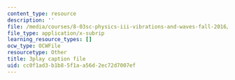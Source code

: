 ```yaml
---
content_type: resource
description: ''
file: /media/courses/8-03sc-physics-iii-vibrations-and-waves-fall-2016/cc0f1ad3b1b85f1aa56d2ec72d7007ef_FCFpaKcpuXQ.vtt
file_type: application/x-subrip
learning_resource_types: []
ocw_type: OCWFile
resourcetype: Other
title: 3play caption file
uid: cc0f1ad3-b1b8-5f1a-a56d-2ec72d7007ef
---
```

